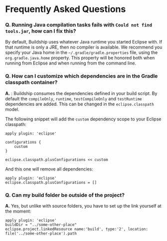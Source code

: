 # Frequently Asked Questions

### Q. Running Java compilation tasks fails with `Could not find tools.jar`, how can I fix this?

By default, Buildship uses whatever Java runtime you started Eclipse with. If that runtime is only a JRE, then no compiler is available. We recommend you specify your Java home in the `~/.gradle/gradle.properties` file, using the `org.gradle.java.home` property. This property will be honored both when running from Eclipse and when running from the command line.

### Q. How can I customize which dependencies are in the Gradle classpath container?

__A.__ : Buildship consumes the dependencies defined in your build script. By default the `compileOnly`, `runtime`, `testCompileOnly` and `testRuntime` dependencies are added. This can be changed in the `eclipse.classpath` model. 

The following snippet will add the `custom` dependency scope to your Eclipse classpath:

    apply plugin: 'eclipse'
    
    configurations {
        custom
    }
    
    eclipse.classpath.plusConfigurations << custom


And this one will remove all dependencies:

    apply plugin: 'eclipse'
    eclipse.classpath.plusConfigurations = []
    
### Q. Can my build folder be outside of the project?

__A.__ Yes, but unlike with source folders, you have to set up the link yourself at the moment:

    apply plugin: 'eclipse'
    buildDir = "../some-other-place"
    eclipse.project.linkedResource name:'build', type:'2', location: file('../some-other-place').path

